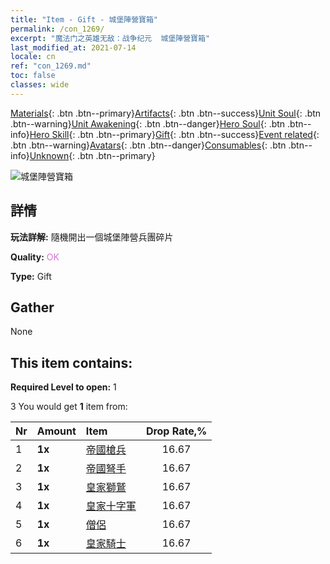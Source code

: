 ```yaml
---
title: "Item - Gift - 城堡陣營寶箱"
permalink: /con_1269/
excerpt: "魔法门之英雄无敌：战争纪元  城堡陣營寶箱"
last_modified_at: 2021-07-14
locale: cn
ref: "con_1269.md"
toc: false
classes: wide
---
```

 [Materials](/ItemsCN/){: .btn .btn--primary}[Artifacts](/ItemsCN/Artifacts/){: .btn .btn--success}[Unit Soul](/ItemsCN/UnitSoul/){: .btn .btn--warning}[Unit Awakening](/ItemsCN/UnitAwakening/){: .btn .btn--danger}[Hero Soul](/ItemsCN/HeroSoul/){: .btn .btn--info}[Hero Skill](/ItemsCN/HeroSkill/){: .btn .btn--primary}[Gift](/ItemsCN/Gift/){: .btn .btn--success}[Event related](/ItemsCN/Events/){: .btn .btn--warning}[Avatars](/ItemsCN/Avatars/){: .btn .btn--danger}[Consumables](/ItemsCN/Consumables/){: .btn .btn--info}[Unknown](/ItemsCN/Unknown/){: .btn .btn--primary}

 ![城堡陣營寶箱](/images/t/i_904001.png)

## 詳情
 **玩法詳解:** 隨機開出一個城堡陣營兵團碎片

 **Quality:** <span style="color: #DA70D6">OK</span>

 **Type:** Gift

## Gather

  None

## This item contains:

 **Required Level to open:** 1

 3 You would get **1** item  from:

  | Nr | Amount |     Item    | Drop Rate,% |
  |:---|:-------|:------------|:---------:|
  | 1 |  **1x** | [帝國槍兵](/cn/Items/unt_190/) | 16.67 | 
  | 2 |  **1x** | [帝國弩手](/cn/Items/unt_191/) | 16.67 | 
  | 3 |  **1x** | [皇家獅鷲](/cn/Items/unt_192/) | 16.67 | 
  | 4 |  **1x** | [皇家十字軍](/cn/Items/unt_193/) | 16.67 | 
  | 5 |  **1x** | [僧侶](/cn/Items/unt_194/) | 16.67 | 
  | 6 |  **1x** | [皇家騎士](/cn/Items/unt_195/) | 16.67 | 
